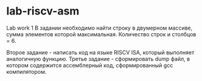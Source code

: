 # lab-riscv-asm
Lab work 1
В задании необходимо найти строку в двумерном массиве, сумма элементов которой максимальная.
Количество строк и столбцов = 6.

Второе задание - написать код на языке RISCV ISA, который выполняет аналогичную функцию.
Третье задание - сформировать dump файл, в котором содержится ассемблерный код, сформированный gcc компилятором.
